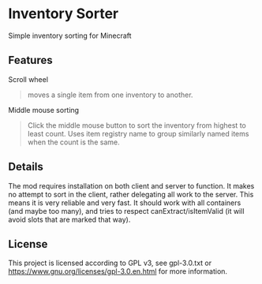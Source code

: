 # Inventory Sorter

Simple inventory sorting for Minecraft

## Features

Scroll wheel
> moves a single item from one inventory to another.

Middle mouse sorting
> Click the middle mouse button to sort the inventory from highest to least count. Uses item registry name to group similarly named items when the count is the same.

## Details
The mod requires installation on both client and server to function. It makes no attempt to sort in the client, rather delegating all work to the server. This means it is very reliable and very fast. It should work with all containers (and maybe too many), and tries to respect canExtract/isItemValid (it will avoid slots that are marked that way).

## License
This project is licensed according to GPL v3, see gpl-3.0.txt or https://www.gnu.org/licenses/gpl-3.0.en.html for more information.